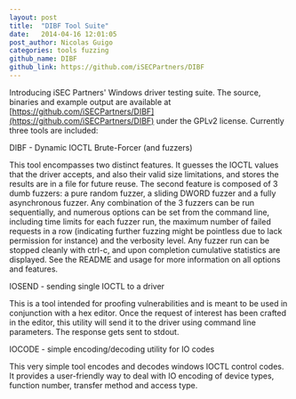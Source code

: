 ```yaml
---
layout: post
title:  "DIBF Tool Suite"
date:   2014-04-16 12:01:05
post_author: Nicolas Guigo
categories: tools fuzzing
github_name: DIBF
github_link: https://github.com/iSECPartners/DIBF
---
```


Introducing iSEC Partners' Windows driver testing suite. The source, binaries
and example output are available at
[https://github.com/iSECPartners/DIBF](https://github.com/iSECPartners/DIBF)
under the GPLv2 license. Currently three tools are included:

DIBF - Dynamic IOCTL Brute-Forcer (and fuzzers)

This tool encompasses two distinct features. It guesses the IOCTL values that
the driver accepts, and also their valid size limitations, and stores the
results are in a file for future reuse. The second feature is composed of 3
dumb fuzzers: a pure random fuzzer, a sliding DWORD fuzzer and a fully
asynchronous fuzzer. Any combination of the 3 fuzzers can be run sequentially,
and numerous options can be set from the command line, including time limits
for each fuzzer run, the maximum number of failed requests in a row
(indicating further fuzzing might be pointless due to lack permission for
instance) and the verbosity level. Any fuzzer run can be stopped cleanly with
ctrl-c, and upon completion cumulative statistics are displayed. See the
README and usage for more information on all options and features.

IOSEND - sending single IOCTL to a driver

This is a tool intended for proofing vulnerabilities and is meant to be used
in conjunction with a hex editor. Once the request of interest has been
crafted in the editor, this utility will send it to the driver using command
line parameters. The response gets sent to stdout.

IOCODE - simple encoding/decoding utility for IO codes

This very simple tool encodes and decodes windows IOCTL control codes. It
provides a user-friendly way to deal with IO encoding of device types,
function number, transfer method and access type.

